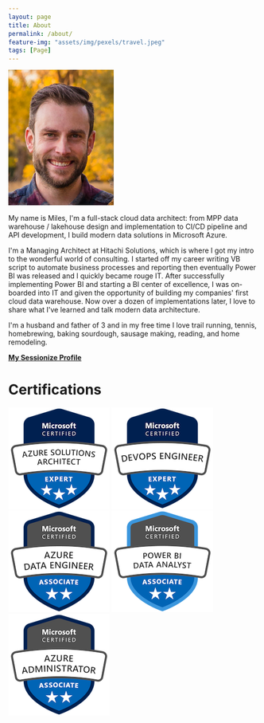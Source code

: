 ```yaml
---
layout: page
title: About
permalink: /about/
feature-img: "assets/img/pexels/travel.jpeg"
tags: [Page]
---
```


![](/assets/img/milesPicSmall.PNG)

My name is Miles, I'm a full-stack cloud data architect: from MPP data warehouse / lakehouse design and implementation to CI/CD pipeline and API development, I build modern data solutions in Microsoft Azure.

I'm a Managing Architect at Hitachi Solutions, which is where I got my intro to the wonderful world of consulting. I started off my career writing VB script to automate business processes and reporting then eventually Power BI was released and I quickly became rouge IT. After successfully implementing Power BI and starting a BI center of excellence, I was  on-boarded into IT and given the opportunity of building my companies' first cloud data warehouse. Now over a dozen of implementations later, I love to share what I've learned and talk modern data architecture.

I'm a husband and father of 3 and in my free time I love trail running, tennis, homebrewing, baking sourdough, sausage making, reading, and home remodeling.

**[My Sessionize Profile](https://sessionize.com/miles-cole/)**


# Certifications


[![Microsoft Certified Azure Solutions Architect Expert](/assets/img/badges/microsoft-certified-azure-solutions-architect-expert.png "Microsoft Certified Azure Solutions Architect Expert")](https://www.credly.com/badges/11b7af27-0b97-4d43-942b-2621ac561b97/public_url) [![Microsoft Certified DevOps Engineer Expert](/assets/img/badges/microsoft-certified-devops-engineer-expert.png "Microsoft Certified DevOps Engineer Expert")](https://www.credly.com/badges/fec22789-9298-4912-97ce-090c70c37f5b/public_url) [![Microsoft Certified Azure Data Engineer Associate](/assets/img/badges/microsoft-certified-azure-data-engineer-associate.png "Microsoft Certified Azure Data Engineer Associate")](https://www.credly.com/badges/ce235f61-7c29-4f63-9a4b-9514846897ad/public_url) [![Microsoft Certified Power BI Data Analyst Associate](/assets/img/badges/microsoft-certified-power-bi-data-analyst-associate.png "Microsoft Certified Power BI Data Analyst Associate")](https://www.credly.com/badges/55cd33ba-89e6-4de9-b787-87c9eef22081/public_url) [![Microsoft Certified Azure Administrator Associate](/assets/img/badges/microsoft-certified-azure-administrator-associate.png "Microsoft Certified Azure Administrator Associate")](https://www.credly.com/badges/22517907-d0d0-461a-b331-3e6968f17ea3/public_url)

<script type="text/javascript" src="https://sessionize.com/api/speaker/sessions/8ebd5c28-05e4-420a-a6d9-aa757a315619/0x1x0072b5x"></script>
